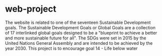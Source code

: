 # web-project
The website is related to one of the seventeen Sustainable Development goals. The Sustainable Development Goals or Global Goals are a collection of 17 interlinked global goals designed to be a "blueprint to achieve a better and more sustainable future for all". The SDGs were set in 2015 by the United Nations General Assembly and are intended to be achieved by the year 2030. 
This project is to encourage goal 14 - Life below water
